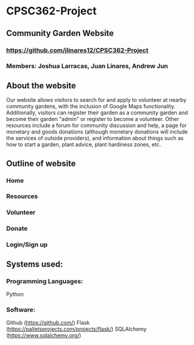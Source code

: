 # CPSC362-Project

## Community Garden Website

### https://github.com/jlinares12/CPSC362-Project

### Members: Joshua Larracas, Juan Linares, Andrew Jun




## About the website

Our website allows visitors to search for and apply to volunteer at nearby community gardens, with the inclusion of Google Maps functionality. Additionally, visitors can register their garden as a community garden and become their garden "admin" or register to become a volunteer. Other resources include a forum for community discussion and help, a page for monetary and goods donations (although monetary donations will include the services of outside providers), and information about things such as how to start a garden, plant advice, plant hardiness zones, etc.


## Outline of website

### Home

### Resources

### Volunteer

### Donate

### Login/Sign up


## Systems used:

### Programming Languages:

Python


### Software:

Github (https://github.com/)
Flask (https://palletsprojects.com/projects/flask/)
SQLAlchemy (https://www.sqlalchemy.org/)